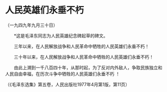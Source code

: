 # 人民英雄们永垂不朽   
（一九四九年九月三十日）  
  
　　*这是毛泽东同志为人民英雄纪念碑起草的碑文。   
  
　　三年以来，在人民解放战争和人民革命中牺牲的人民英雄们永垂不朽！   
  
　　三十年以来，在人民解放战争和人民革命中牺牲的人民英雄们永垂不朽！   
  
　　由此上溯到一千八百四十年，从那时起，为了反对内外敌人，争取民族独立和人民自由幸福，在历次斗争中牺牲的人民英雄们永垂不朽 ！   
  
（《毛泽东选集》第五卷，人民出版社1977年4月第1版，第11页）   
  
  
   
  
　　   
  
  